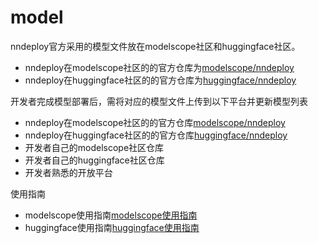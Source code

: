 
# model

nndeploy官方采用的模型文件放在modelscope社区和huggingface社区。

- nndeploy在modelscope社区的的官方仓库为[modelscope/nndeploy](https://www.modelscope.cn/models/nndeploy/nndeploy)
- nndeploy在huggingface社区的的官方仓库为[huggingface/nndeploy](https://huggingface.co/alwaysssss/nndeploy)

开发者完成模型部署后，需将对应的模型文件上传到以下平台并更新模型列表

- nndeploy在modelscope社区的的官方仓库[modelscope/nndeploy](https://www.modelscope.cn/models/nndeploy/nndeploy)
- nndeploy在huggingface社区的的官方仓库[huggingface/nndeploy](https://huggingface.co/alwaysssss/nndeploy)
- 开发者自己的modelscope社区仓库
- 开发者自己的huggingface社区仓库
- 开发者熟悉的开放平台

使用指南

- modelscope使用指南[modelscope使用指南](https://www.modelscope.cn/docs/home)
- huggingface使用指南[huggingface使用指南](https://huggingface.co/docs)




